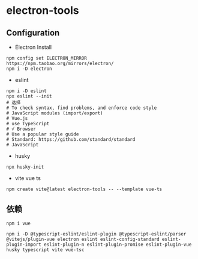 # electron-tools

## Configuration

- Electron Install

```
npm config set ELECTRON_MIRROR https://npm.taobao.org/mirrors/electron/
npm i -D electron
```

- eslint

```
npm i -D eslint
npx eslint --init
# 选择
# To check syntax, find problems, and enforce code style
# JavaScript modules (import/export)
# Vue.js
# use TypeScript
# √ Browser
# Use a popular style guide
# Standard: https://github.com/standard/standard
# JavaScript
```

- husky

```
npx husky-init
```

- vite vue ts

```
npm create vite@latest electron-tools -- --template vue-ts
```

## 依赖

```
npm i vue
```

```
npm i -D @typescript-eslint/eslint-plugin @typescript-eslint/parser @vitejs/plugin-vue electron eslint eslint-config-standard eslint-plugin-import eslint-plugin-n eslint-plugin-promise eslint-plugin-vue husky typescript vite vue-tsc
```
